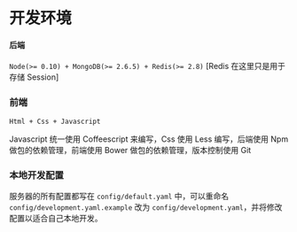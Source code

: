 # 开发环境

#### 后端

`Node(>= 0.10) + MongoDB(>= 2.6.5) + Redis(>= 2.8)` [Redis 在这里只是用于存储 Session]

### 前端

`Html + Css + Javascript`

Javascript 统一使用 Coffeescript 来编写，Css 使用 Less 编写，后端使用 Npm 做包的依赖管理，前端使用 Bower 做包的依赖管理，版本控制使用 Git

### 本地开发配置

服务器的所有配置都写在 `config/default.yaml` 中，可以重命名 `config/development.yaml.example` 改为 `config/development.yaml`，并将修改配置以适合自己本地开发。

